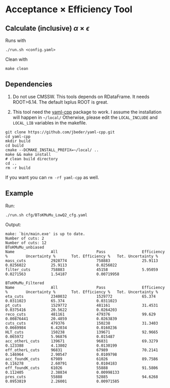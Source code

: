 # Acceptance $\times$ Efficiency Tool

## Calculate (inclusive) $\alpha\times\epsilon$

Runs with 
```
./run.sh <config.yaml>
```

Clean with
```
make clean
```

## Dependencies

1. Do not use CMSSW. This tools depends on RDataFrame. It needs ROOT>6.14. The default lxplus ROOT is great.

2. This tool need the [yaml-cpp](https://github.com/jbeder/yaml-cpp#how-to-build) package to work.
I assume the installation will happen in ```~/local/```
Otherwise, please edit the ```LOCAL_INCLUDE``` and ```LOCAL_LIB``` variables in the makefile.

```
git clone https://github.com/jbeder/yaml-cpp.git
cd yaml-cpp
mkdir build
cd build
cmake --DCMAKE_INSTALL_PREFIX=~/local/ ..
make && make install
# clean build directory
cd ..
rm -r build
```

If you want you can ```rm -rf yaml-cpp``` as well.

## Example

Run:

```
./run.sh cfg/BToKMuMu_LowQ2_cfg.yaml
```

Output:

```
make: `bin/main.exe' is up to date.
Number of cuts: 2
Number of cuts: 12
BToKMuMu_unbiased
Name                All                 Pass                Efficiency %        Uncertainty %       Tot. Efficiency %   Tot. Uncertainty %
mass_cuts           2928774             758883              25.9113             0.0256022           25.9113             0.0256022
filter_cuts         758883              45158               5.95059             0.0271563           1.54187             0.00719958

BToKMuMu_Filtered
Name                All                 Pass                Efficiency %        Uncertainty %       Tot. Efficiency %   Tot. Uncertainty %
eta_cuts            2340032             1529772             65.374              0.0311023           65.374              0.0311023
pt_cuts             1529772             481161              31.4531             0.0375416           20.5622             0.0264203
reco_cuts           481161              479376              99.629              0.00876441          20.4859             0.0263839
cuts_cuts           479376              150238              31.3403             0.0669984           6.42034             0.0160236
HLT_cuts            150238              139671              92.9665             0.065972            5.96876             0.015487
acc_otherL_cuts     139671              96831               69.3279             0.123388            4.13802             0.0130199
eff_otherL_cuts     96831               67989               70.2141             0.146964            2.90547             0.0109798
acc_foundK_cuts     67989               61026               89.7586             0.116278            2.60791             0.0104183
eff_foundK_cuts     61026               55888               91.5806             0.112405            2.38834             0.00998133
pres_cuts           55888               52885               94.6268             0.0953819           2.26001             0.00971585
```

